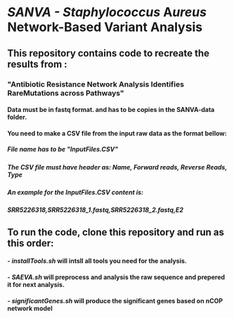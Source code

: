 # **SANVA - **S***taphylococcus* **A***ureus* **N**etwork-Based **V**ariant **A**nalysis 
##  This repository contains code to recreate the results from :
###  "Antibiotic Resistance Network Analysis Identifies RareMutations across Pathways"

#### Data must be in fastq format. and has to be copies in the SANVA-data folder.
#### You need to make a CSV file from the input raw data as the format bellow:
##### File name has to be "InputFiles.CSV"
##### The CSV file must have header as: Name, Forward reads, Reverse Reads, Type
##### An example for the InputFiles.CSV content is:
##### SRR5226318,SRR5226318_1.fastq,SRR5226318_2.fastq,E2

## To run the code, clone this repository and run as this order:
 ####   - *installTools.sh* will intsll all tools you need for the analysis.
 ####   - *SAEVA.sh* will preprocess and analysis the raw sequence and prepered it for next analysis.
 ####   - *significantGenes.sh* will produce the significant genes based on nCOP network model

